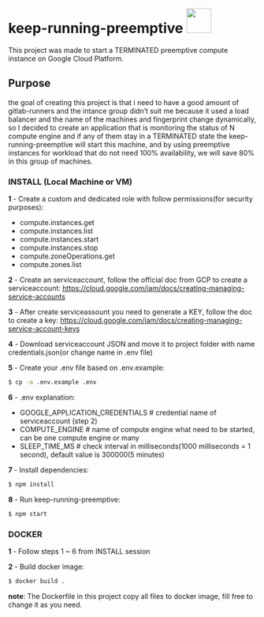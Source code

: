 # keep-running-preemptive <img src="https://avatars2.githubusercontent.com/u/2810941?v=3&s=96" width="50">
This project was made to start a TERMINATED preemptive compute instance on Google Cloud Platform.

## Purpose
the goal of creating this project is that i need to have a good amount of gitlab-runners and the intance group didn’t suit me because it used a load balancer and the name of the machines and fingerprint change dynamically, so I decided to create an application that is monitoring the status of N compute engine and if any of them stay in a TERMINATED state the keep-running-preemptive will start this machine, and by using preemptive instances for workload that do not need 100% availability, we will save 80% in this group of machines.



### INSTALL (Local Machine or VM)
**1** - Create a custom and dedicated role with follow permissions(for security purposes):
 - compute.instances.get
 - compute.instances.list
 - compute.instances.start
 - compute.instances.stop
 - compute.zoneOperations.get
 - compute.zones.list


**2** - Create an serviceaccount, follow the official doc from GCP to create a serviceaccount:
https://cloud.google.com/iam/docs/creating-managing-service-accounts


**3** - After create serviceassount you need to generate a KEY, follow the doc to create a key:
https://cloud.google.com/iam/docs/creating-managing-service-account-keys


**4** - Download serviceaccount JSON and move it to project folder with name credentials.json(or change name in .env file)


**5** - Create your .env file based on .env.example:
```sh
$ cp -a .env.example .env
```


**6** - .env explanation:
 - GOOGLE_APPLICATION_CREDENTIALS # credential name of serviceaccount (step 2)
 - COMPUTE_ENGINE # name of compute engine what need to be started, can be one compute engine or many
 - SLEEP_TIME_MS # check interval in milliseconds(1000 milliseconds = 1 second), default value is 300000(5 minutes)


**7** - Install dependencies: 
```sh
$ npm install
```

**8** - Run keep-running-preemptive:
```sh
$ npm start
```


### DOCKER
**1** - Follow steps 1 ~ 6 from INSTALL session


**2** - Build docker image:
```sh
$ docker build . 
```


**note**: The Dockerfile in this project copy all files to docker image, fill free to change it as you need.
